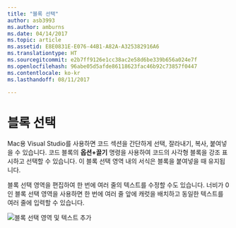 ```yaml
---
title: "블록 선택"
author: asb3993
ms.author: amburns
ms.date: 04/14/2017
ms.topic: article
ms.assetid: E8E0831E-E076-44B1-A82A-A325382916A6
ms.translationtype: HT
ms.sourcegitcommit: e2b7ff9126e1cc38ac2e58d6be339b656a024e7f
ms.openlocfilehash: 96abe05d5afde86118623fac46b92c73857f0447
ms.contentlocale: ko-kr
ms.lasthandoff: 08/11/2017

---
```

# <a name="block-selection"></a>블록 선택
Mac용 Visual Studio를 사용하면 코드 섹션을 간단하게 선택, 잘라내기, 복사, 붙여넣을 수 있습니다. 코드 블록의 **옵션+끌기** 명령을 사용하여 코드의 사각형 블록을 강조 표시하고 선택할 수 있습니다. 이 블록 선택 영역 내의 서식은 블록을 붙여넣을 때 유지됩니다.

블록 선택 영역을 편집하여 한 번에 여러 줄의 텍스트를 수정할 수도 있습니다. 너비가 0인 블록 선택 영역을 사용하면 한 번에 여러 줄 앞에 캐럿을 배치하고 동일한 텍스트를 여러 줄에 입력할 수 있습니다.

 ![블록 선택 영역 및 텍스트 추가](media/source-editor-image16.png)
